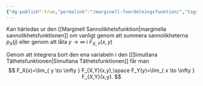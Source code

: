 ```yaml
---
{"dg-publish":true,"permalink":"/marginell-foerdelningsfunktion/","tags":["matematiskstatistik"]}
---
```


Kan härledas ur den [[Marginell Sannolikhetsfunktion\|marginella sannolikhetsfunktionen]] om vanligt genom att summera sannolikheterna $p_X(j)$ eller genom att låta $y \rightarrow\infty$ i $F_{X,Y}(x,y)$

Genom att integrera bort den ena variabeln i den [[Simultana Täthetsfunktionen\|Simultana Täthetsfunktionen]] får man
$$
F_X(x)=\lim_{ y \to \infty } F_{X,Y}(x,y),\space F_Y(y)=\lim_{ x \to \infty } F_{X,Y}(x,y).
$$

